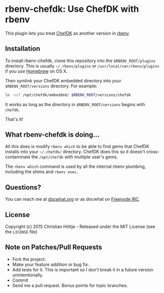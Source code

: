 # rbenv-chefdk: Use ChefDK with rbenv

This plugin lets you treat [ChefDK](https://downloads.chef.io/chef-dk/) as
another version in [rbenv](http://rbenv.org/).

## Installation

To install rbenv-chefdk, clone this repository into the `$RBENV_ROOT/plugins`
directory.  This is usually `~/.rbenv/plugins` or
`/usr/local/var/rbenv/plugins` if you use [Homebrew](http://brew.sh/) on OS X.

Then symlink your ChefDK embedded directory into your `$RBENV_ROOT/versions`
directory.  For example:

``` sh
ln -nsf /opt/chefdk/embedded/ $RBENV_ROOT/versions/chefdk
```

It works as long as the directory in `$RBENV_ROOT/versions` begins with
`chefdk`.

That's it!

## What rbenv-chefdk is doing...

All this does is modify `rbenv which` to be able to find gems that ChefDK
installs into your `~/.chefdk/` directory.  ChefDK does this so it doesn't
cross-contaminate the `/opt/chefdk` with multiple user's gems.

The `rbenv which` command is used by all the internal rbenv plumbing, including
the shims and `rbenv exec`.

## Questions?

You can reach me at [docwhat.org](https://docwhat.org/email/) or as docwhat on
[Freenode IRC](https://freenode.net/).

## License

Copyright (c) 2015 Christian Höltje - Released under the MIT License (see the
`LICENSE` file)

## Note on Patches/Pull Requests

* Fork the project.
* Make your feature addition or bug fix.
* Add tests for it. This is important so I don't break it in a
  future version unintentionally.
* Commit
* Send me a pull request. Bonus points for topic branches.


